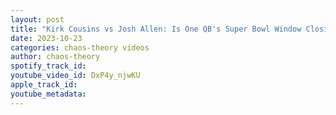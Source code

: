 ```yaml
---
layout: post
title: "Kirk Cousins vs Josh Allen: Is One QB's Super Bowl Window Closing?#theheatcheckpodcast #JoshAllen"
date: 2023-10-23
categories: chaos-theory videos
author: chaos-theory
spotify_track_id: 
youtube_video_id: DxP4y_njwKU
apple_track_id: 
youtube_metadata: 
---
```

